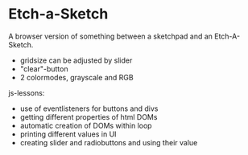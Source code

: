 # Etch-a-Sketch

A browser version of something between a sketchpad and an Etch-A-Sketch.
 
 - gridsize can be adjusted by slider
 - "clear"-button
 - 2 colormodes, grayscale and RGB

js-lessons:
 - use of eventlisteners for buttons and divs
 - getting different properties of html DOMs
 - automatic creation of DOMs within loop
 - printing different values in UI
 - creating slider and radiobuttons and using their value
